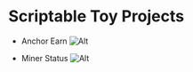 # Scriptable Toy Projects

* Anchor Earn
![Alt](https://www.dropbox.com/s/uypfrw8aa48ymex/AnchorEarn.jpg?raw=1 "Anchor Earn Widget")

* Miner Status
![Alt](https://www.dropbox.com/s/uypfrw8aa48ymex/MinerStat.jpg?raw=1 "Miner Status Widget")
